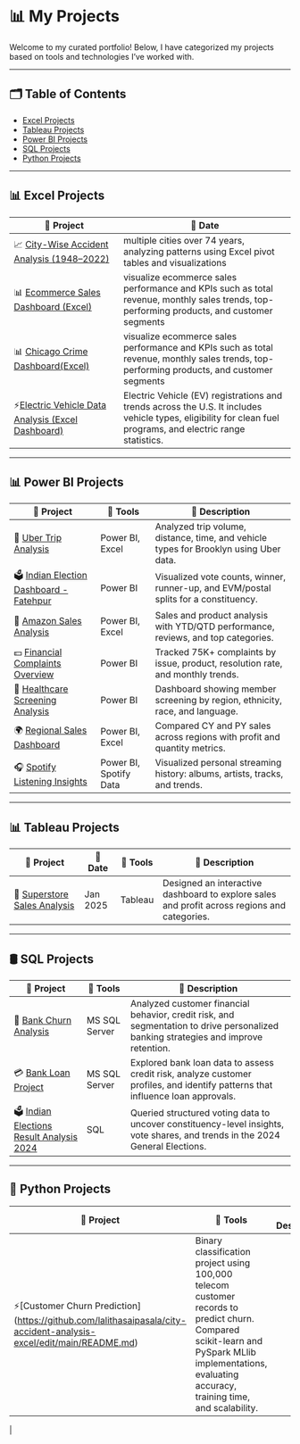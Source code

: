 # 📊 My Projects

Welcome to my curated portfolio! Below, I have categorized my projects based on tools and technologies I’ve worked with.

---

## 🗂️ Table of Contents
- [Excel Projects](https://github.com/lalithasaipasala/city-accident-analysis-excel)
- [Tableau Projects](#tableau-projects)
- [Power BI Projects](https://github.com/lalithasaipasala/blinkit-dashboard)
- [SQL Projects](https://github.com/lalithasaipasala/Sql_Projects/blob/main/Bank%20Churn%20-%20SQL%20Project-20250519T163349Z-1-001.zip)
- [Python Projects](#python-projects)

---

## 📊 Excel Projects

| 📂 Project | 📅 Date | 
|------------|---------|
| 📈 [City-Wise Accident Analysis (1948–2022)](https://github.com/lalithasaipasala/city-accident-analysis-excel) |multiple cities over 74 years, analyzing patterns using Excel pivot tables and visualizations |
 📊 [Ecommerce Sales Dashboard (Excel)](https://github.com/lalithasaipasala/city-accident-analysis-excel) |visualize ecommerce sales performance and KPIs such as total revenue, monthly sales trends, top-performing products, and customer segments|
|  📊 [Chicago Crime Dashboard(Excel)](https://github.com/lalithasaipasala/city-accident-analysis-excel) |visualize ecommerce sales performance and KPIs such as total revenue, monthly sales trends, top-performing products, and customer segments|
| ⚡[Electric Vehicle Data Analysis (Excel Dashboard)]()|Electric Vehicle (EV) registrations and trends across the U.S. It includes vehicle types, eligibility for clean fuel programs, and electric range statistics.|
---
## 📊 Power BI Projects

| 📂 Project | 🧰 Tools | 📄 Description |
|------------|----------|----------------|
| 🚖 [Uber Trip Analysis](https://github.com/lalithasaipasala/blinkit-dashboard) | Power BI, Excel | Analyzed trip volume, distance, time, and vehicle types for Brooklyn using Uber data. |
| 🗳️ [Indian Election Dashboard - Fatehpur](https://github.com/lalithasaipasala/blinkit-dashboard) | Power BI | Visualized vote counts, winner, runner-up, and EVM/postal splits for a constituency. |
| 🛒 [Amazon Sales Analysis](https://github.com/lalithasaipasala/blinkit-dashboard) | Power BI, Excel | Sales and product analysis with YTD/QTD performance, reviews, and top categories. |
| 💵 [Financial Complaints Overview](https://github.com/lalithasaipasala/blinkit-dashboard) | Power BI | Tracked 75K+ complaints by issue, product, resolution rate, and monthly trends. |
| 🏥 [Healthcare Screening Analysis](https://github.com/lalithasaipasala/blinkit-dashboard) | Power BI | Dashboard showing member screening by region, ethnicity, race, and language. |
| 🌍 [Regional Sales Dashboard](https://github.com/lalithasaipasala/blinkit-dashboard) | Power BI, Excel | Compared CY and PY sales across regions with profit and quantity metrics. |
| 🎧 [Spotify Listening Insights](https://github.com/lalithasaipasala/blinkit-dashboard) | Power BI, Spotify Data | Visualized personal streaming history: albums, artists, tracks, and trends. |


---



## 📊 Tableau Projects

| 📂 Project | 📅 Date | 🧰 Tools | 📄 Description |
|------------|---------|----------|----------------|
| 📌 [Superstore Sales Analysis](https://github.com/lalithasaipasala/tableau-superstore) | Jan 2025 | Tableau | Designed an interactive dashboard to explore sales and profit across regions and categories. |

---

## 🛢️ SQL Projects

| 📂 Project | 🧰 Tools | 📄 Description |
|------------|----------|----------------|
| 🏦 [Bank Churn Analysis](https://github.com/lalithasaipasala/Sql_Projects/blob/main/Bank%20Churn%20-%20SQL%20Project-20250519T163349Z-1-001.zip) | MS SQL Server | Analyzed customer financial behavior, credit risk, and segmentation to drive personalized banking strategies and improve retention. |
| 💳 [Bank Loan Project](https://github.com/lalithasaipasala/Sql_Projects/blob/main/India%20Elections%20Analysis-20250519T163359Z-1-001.zip) | MS SQL Server | Explored bank loan data to assess credit risk, analyze customer profiles, and identify patterns that influence loan approvals. |
| 🗳️ [Indian Elections Result Analysis 2024](https://github.com/lalithasaipasala/Sql_Projects/blob/main/India%20Elections%20Analysis-20250519T163359Z-1-001.zip) | SQL | Queried structured voting data to uncover constituency-level insights, vote shares, and trends in the 2024 General Elections. |


---

## 🐍 Python Projects

| 📂 Project | 🧰 Tools | 📄 Description |
|------------|----------|----------------|
|⚡[Customer Churn Prediction] (https://github.com/lalithasaipasala/city-accident-analysis-excel/edit/main/README.md) | Binary classification project using 100,000 telecom customer records to predict churn. Compared scikit-learn and PySpark MLlib implementations, evaluating accuracy, training time, and scalability.
|
